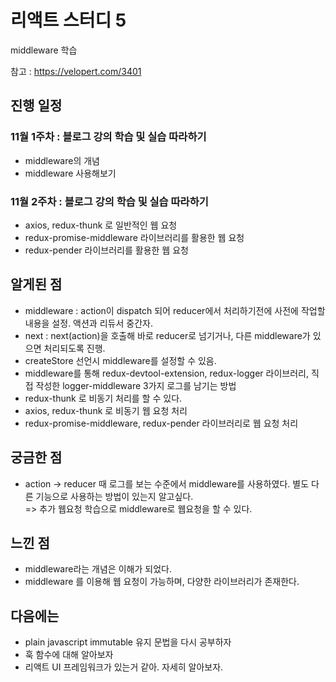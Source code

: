 # 리액트 스터디 5

middleware 학습

참고 : https://velopert.com/3401

## 진행 일정

### 11월 1주차 : 블로그 강의 학습 및 실습 따라하기
* middleware의 개념
* middleware 사용해보기
### 11월 2주차 : 블로그 강의 학습 및 실습 따라하기
* axios, redux-thunk 로 일반적인 웹 요청
* redux-promise-middleware 라이브러리를 활용한 웹 요청
* redux-pender 라이브러리를 활용한 웹 요청

## 알게된 점
* middleware : action이 dispatch 되어 reducer에서 처리하기전에 사전에 작업할 내용을 설정. 액션과 리듀서 중간자.
* next : next(action)을 호출해 바로 reducer로 넘기거나, 다른 middleware가 있으면 처리되도록 진행.
* createStore 선언시 middleware를 설정할 수 있음.
* middleware를 통해 redux-devtool-extension, redux-logger 라이브러리, 직접 작성한 logger-middleware 3가지 로그를 남기는 방법
* redux-thunk 로 비동기 처리를 할 수 있다.
* axios, redux-thunk 로 비동기 웹 요청 처리
* redux-promise-middleware, redux-pender 라이브러리로 웹 요청 처리

## 궁금한 점
* action -> reducer 때 로그를 보는 수준에서 middleware를 사용하였다. 별도 다른 기능으로 사용하는 방법이 있는지 알고싶다.   
 => 추가 웹요청 학습으로 middleware로 웹요청을 할 수 있다.
 

## 느낀 점
* middleware라는 개념은 이해가 되었다.
* middleware 를 이용해 웹 요청이 가능하며, 다양한 라이브러리가 존재한다.

## 다음에는
* plain javascript immutable 유지 문법을 다시 공부하자
* 훅 함수에 대해 알아보자
* 리액트 UI 프레임워크가 있는거 같아. 자세히 알아보자.
